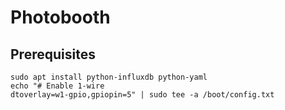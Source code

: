 # Photobooth
## Prerequisites
```
sudo apt install python-influxdb python-yaml
echo "# Enable 1-wire
dtoverlay=w1-gpio,gpiopin=5" | sudo tee -a /boot/config.txt
